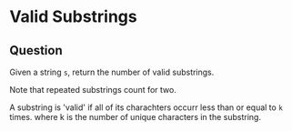 # Valid Substrings

## Question

Given a string `s`, return the number of valid substrings.

Note that repeated substrings count for two. 

A substring is 'valid' if all of its charachters occurr less than or equal to `k` times. where k is the number of unique characters in the substring.

